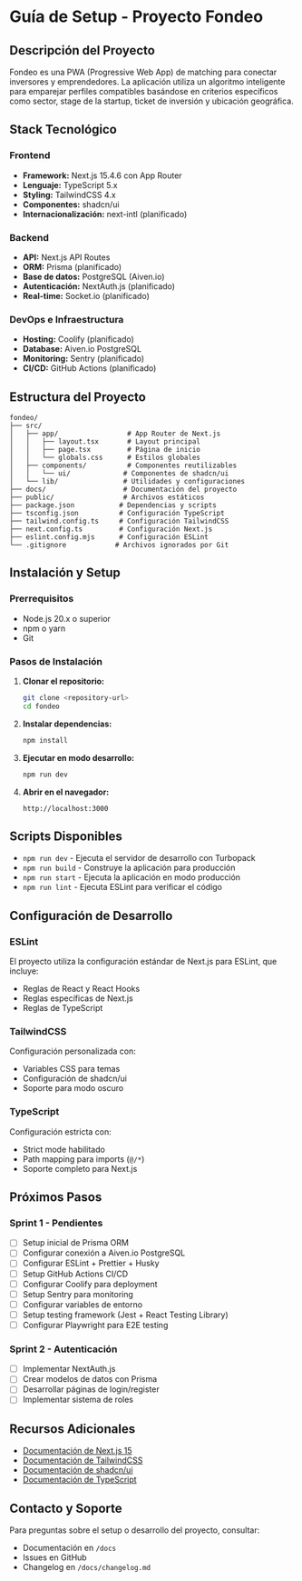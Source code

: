 # Guía de Setup - Proyecto Fondeo

## Descripción del Proyecto

Fondeo es una PWA (Progressive Web App) de matching para conectar inversores y emprendedores. La aplicación utiliza un algoritmo inteligente para emparejar perfiles compatibles basándose en criterios específicos como sector, stage de la startup, ticket de inversión y ubicación geográfica.

## Stack Tecnológico

### Frontend
- **Framework:** Next.js 15.4.6 con App Router
- **Lenguaje:** TypeScript 5.x
- **Styling:** TailwindCSS 4.x
- **Componentes:** shadcn/ui
- **Internacionalización:** next-intl (planificado)

### Backend
- **API:** Next.js API Routes
- **ORM:** Prisma (planificado)
- **Base de datos:** PostgreSQL (Aiven.io)
- **Autenticación:** NextAuth.js (planificado)
- **Real-time:** Socket.io (planificado)

### DevOps e Infraestructura
- **Hosting:** Coolify (planificado)
- **Database:** Aiven.io PostgreSQL
- **Monitoring:** Sentry (planificado)
- **CI/CD:** GitHub Actions (planificado)

## Estructura del Proyecto

```
fondeo/
├── src/
│   ├── app/                 # App Router de Next.js
│   │   ├── layout.tsx       # Layout principal
│   │   ├── page.tsx         # Página de inicio
│   │   └── globals.css      # Estilos globales
│   ├── components/          # Componentes reutilizables
│   │   └── ui/             # Componentes de shadcn/ui
│   └── lib/                # Utilidades y configuraciones
├── docs/                   # Documentación del proyecto
├── public/                 # Archivos estáticos
├── package.json           # Dependencias y scripts
├── tsconfig.json          # Configuración TypeScript
├── tailwind.config.ts     # Configuración TailwindCSS
├── next.config.ts         # Configuración Next.js
├── eslint.config.mjs      # Configuración ESLint
└── .gitignore            # Archivos ignorados por Git
```

## Instalación y Setup

### Prerrequisitos
- Node.js 20.x o superior
- npm o yarn
- Git

### Pasos de Instalación

1. **Clonar el repositorio:**
   ```bash
   git clone <repository-url>
   cd fondeo
   ```

2. **Instalar dependencias:**
   ```bash
   npm install
   ```

3. **Ejecutar en modo desarrollo:**
   ```bash
   npm run dev
   ```

4. **Abrir en el navegador:**
   ```
   http://localhost:3000
   ```

## Scripts Disponibles

- `npm run dev` - Ejecuta el servidor de desarrollo con Turbopack
- `npm run build` - Construye la aplicación para producción
- `npm run start` - Ejecuta la aplicación en modo producción
- `npm run lint` - Ejecuta ESLint para verificar el código

## Configuración de Desarrollo

### ESLint
El proyecto utiliza la configuración estándar de Next.js para ESLint, que incluye:
- Reglas de React y React Hooks
- Reglas específicas de Next.js
- Reglas de TypeScript

### TailwindCSS
Configuración personalizada con:
- Variables CSS para temas
- Configuración de shadcn/ui
- Soporte para modo oscuro

### TypeScript
Configuración estricta con:
- Strict mode habilitado
- Path mapping para imports (`@/*`)
- Soporte completo para Next.js

## Próximos Pasos

### Sprint 1 - Pendientes
- [ ] Setup inicial de Prisma ORM
- [ ] Configurar conexión a Aiven.io PostgreSQL
- [ ] Configurar ESLint + Prettier + Husky
- [ ] Setup GitHub Actions CI/CD
- [ ] Configurar Coolify para deployment
- [ ] Setup Sentry para monitoring
- [ ] Configurar variables de entorno
- [ ] Setup testing framework (Jest + React Testing Library)
- [ ] Configurar Playwright para E2E testing

### Sprint 2 - Autenticación
- [ ] Implementar NextAuth.js
- [ ] Crear modelos de datos con Prisma
- [ ] Desarrollar páginas de login/register
- [ ] Implementar sistema de roles

## Recursos Adicionales

- [Documentación de Next.js 15](https://nextjs.org/docs)
- [Documentación de TailwindCSS](https://tailwindcss.com/docs)
- [Documentación de shadcn/ui](https://ui.shadcn.com/)
- [Documentación de TypeScript](https://www.typescriptlang.org/docs/)

## Contacto y Soporte

Para preguntas sobre el setup o desarrollo del proyecto, consultar:
- Documentación en `/docs`
- Issues en GitHub
- Changelog en `/docs/changelog.md`